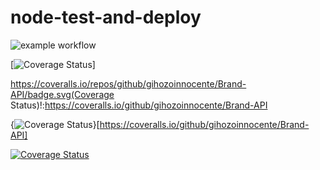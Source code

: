 # node-test-and-deploy

![example workflow](https://github.com/gihozoinnocente/Brand-API/actions/workflows/node.js.yml/badge.svg)


[![Coverage Status](https://coveralls.io/repos/github/gihozoinnocente/Brand-API/badge.svg)]

https://coveralls.io/repos/github/gihozoinnocente/Brand-API/badge.svg(Coverage Status)!:https://coveralls.io/github/gihozoinnocente/Brand-API

{<img src="https://coveralls.io/repos/github/gihozoinnocente/Brand-API/badge.svg" alt="Coverage Status" />}[https://coveralls.io/github/gihozoinnocente/Brand-API]

<a href='https://coveralls.io/github/gihozoinnocente/Brand-API'><img src='https://coveralls.io/repos/github/gihozoinnocente/Brand-API/badge.svg' alt='Coverage Status' /></a>

